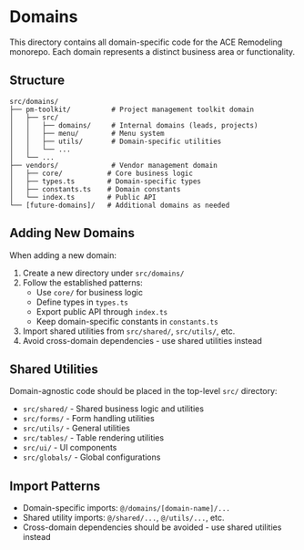 # Domains

This directory contains all domain-specific code for the ACE Remodeling monorepo. Each domain represents a distinct business area or functionality.

## Structure

```
src/domains/
├── pm-toolkit/          # Project management toolkit domain
│   ├── src/
│   │   ├── domains/     # Internal domains (leads, projects)
│   │   ├── menu/        # Menu system
│   │   ├── utils/       # Domain-specific utilities
│   │   └── ...
│   └── ...
├── vendors/             # Vendor management domain
│   ├── core/           # Core business logic
│   ├── types.ts        # Domain-specific types
│   ├── constants.ts    # Domain constants
│   └── index.ts        # Public API
└── [future-domains]/   # Additional domains as needed
```

## Adding New Domains

When adding a new domain:

1. Create a new directory under `src/domains/`
2. Follow the established patterns:
   - Use `core/` for business logic
   - Define types in `types.ts`
   - Export public API through `index.ts`
   - Keep domain-specific constants in `constants.ts`
3. Import shared utilities from `src/shared/`, `src/utils/`, etc.
4. Avoid cross-domain dependencies - use shared utilities instead

## Shared Utilities

Domain-agnostic code should be placed in the top-level `src/` directory:

- `src/shared/` - Shared business logic and utilities
- `src/forms/` - Form handling utilities
- `src/utils/` - General utilities
- `src/tables/` - Table rendering utilities
- `src/ui/` - UI components
- `src/globals/` - Global configurations

## Import Patterns

- Domain-specific imports: `@/domains/[domain-name]/...`
- Shared utility imports: `@/shared/...`, `@/utils/...`, etc.
- Cross-domain dependencies should be avoided - use shared utilities instead

